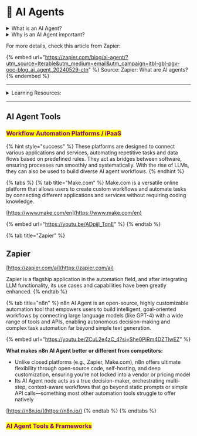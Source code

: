 # 🪪 AI Agents

<details>

<summary>What is an AI Agent?</summary>

An AI Agent is a computer program or system that can perceive its environment, make decisions, and take actions. These agents have autonomy, are goal-oriented, can learn, and use logical reasoning. They understand user intentions through inputs and can autonomously plan and execute complex tasks.

</details>

<details>

<summary>Why is an AI Agent important?</summary>

Modern AI Agents are built on the capabilities of large language models (LLMs). Once developed, they will surpass ordinary LLMs in functionality, accomplishing tasks that LLMs cannot. The cases we discussed in the previous section were aimed at providing ideas for constructing AI Agents.

</details>

For more details, check this article from Zapier:

{% embed url="https://zapier.com/blog/ai-agent/?utm_source=Iterable&utm_medium=email&utm_campaign=itbl-gbl-pgv-ooc-blog_ai_agent_20240529-ctn" %}
Source: Zapier: What are AI agents?
{% endembed %}

***

<details>

<summary>Learning Resources:</summary>

<table data-header-hidden><thead><tr><th width="342.7083333333333"></th><th width="404.9921875"></th><th data-hidden></th><th data-hidden data-type="content-ref"></th></tr></thead><tbody><tr><td>MIT Tech Review: What Are AI Agents?</td><td><a href="https://www.technologyreview.com/2024/07/05/1094711/what-are-ai-agents/">https://www.technologyreview.com/2024/07/05/1094711/what-are-ai-agents/</a></td><td></td><td></td></tr><tr><td>Building effective agents</td><td><a href="https://www.anthropic.com/research/building-effective-agents">https://www.anthropic.com/research/building-effective-agents</a></td><td></td><td></td></tr><tr><td>Multi AI Agents In Production</td><td><a href="https://insights.crewai.com">https://insights.crewai.com</a></td><td></td><td></td></tr><tr><td>Agents by Google </td><td><a href="https://www.kaggle.com/whitepaper-agents">https://www.kaggle.com/whitepaper-agents</a></td><td></td><td></td></tr><tr><td>Hugging Face Agents Course</td><td><a href="https://huggingface.co/agents-course">https://huggingface.co/agents-course</a></td><td></td><td></td></tr><tr><td>10 Lessons to Get Started Building AI Agents - Microsoft</td><td><a href="https://github.com/microsoft/ai-agents-for-beginners">https://github.com/microsoft/ai-agents-for-beginners</a></td><td></td><td></td></tr><tr><td>OpenAI - A practical guide to building agents</td><td><a href="https://cdn.openai.com/business-guides-and-resources/a-practical-guide-to-building-agents.pdf">https://cdn.openai.com/business-guides-and-resources/a-practical-guide-to-building-agents.pdf</a></td><td></td><td></td></tr><tr><td>Claude Code: Best practices for agentic coding</td><td><a href="https://www.anthropic.com/engineering/claude-code-best-practices">https://www.anthropic.com/engineering/claude-code-best-practices</a></td><td></td><td></td></tr></tbody></table>



</details>

***

## AI Agent Tools

### <mark style="color:purple;">Workflow Automation Platforms / iPaaS</mark>

{% hint style="success" %}
These platforms are designed to connect various applications and services, automating repetitive tasks and data flows based on predefined rules. They act as bridges between software, ensuring processes run smoothly and systematically. With the rise of LLMs, they can also be used to build diverse AI agent workflows.
{% endhint %}

{% tabs %}
{% tab title="Make.com" %}
Make.com is a versatile online platform that allows users to create custom workflows and automate tasks by connecting different applications and services without requiring coding knowledge.

[https://www.make.com/en](https://www.make.com/en)

{% embed url="https://youtu.be/ADpijI_TqnE" %}
{% endtab %}

{% tab title="Zapier" %}
## Zapier

[https://zapier.com/ai](https://zapier.com/ai)

Zapier is a flagship application in the automation field, and after integrating LLM functionality, its use cases and capabilities have been greatly enhanced.
{% endtab %}

{% tab title="n8n" %}
n8n AI Agent is an open-source, highly customizable automation tool that empowers users to build intelligent, goal-oriented workflows by connecting large language models (like GPT-4) with a wide range of tools and APIs, enabling autonomous decision-making and complex task automation far beyond simple text generation.

{% embed url="https://youtu.be/ZCuL2e4zC_4?si=She0PiRm4DZTlwEZ" %}

**What makes n8n AI Agent better or different from competitors:**

* Unlike closed platforms (e.g., Zapier, Make.com), n8n offers ultimate flexibility through open-source code, self-hosting, and deep customization, ensuring you’re not locked into a vendor or pricing model
* Its AI Agent node acts as a true decision-maker, orchestrating multi-step, context-aware workflows that go beyond static prompts or simple API calls—something most other automation tools struggle to offer natively

[https://n8n.io/](https://n8n.io/)
{% endtab %}
{% endtabs %}

### <mark style="color:purple;">AI Agent Tools & Frameworks</mark>





